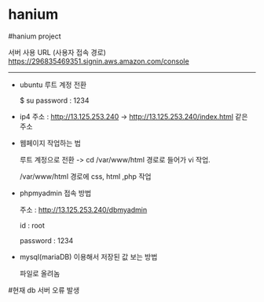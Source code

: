 # hanium 
#hanium project

서버 사용
URL (사용자 접속 경로) 
https://296835469351.signin.aws.amazon.com/console


*************************

- ubuntu 루트 계정 전환

  $ su 
  password : 1234

- ip4 주소 : http://13.125.253.240 -> http://13.125.253.240/index.html  같은 주소

- 웹페이지 작업하는 법

  루트 계정으로 전환 -> cd /var/www/html  경로로 들어가 vi 작업. 

  /var/www/html 경로에 css, html ,php 작업

- phpmyadmin 접속 방법

  주소 : http://13.125.253.240/dbmyadmin

  id : root 

  password : 1234

- mysql(mariaDB) 이용해서 저장된 값 보는 방법 
  
  파일로 올려놈

#현재 db 서버 오류 발생
